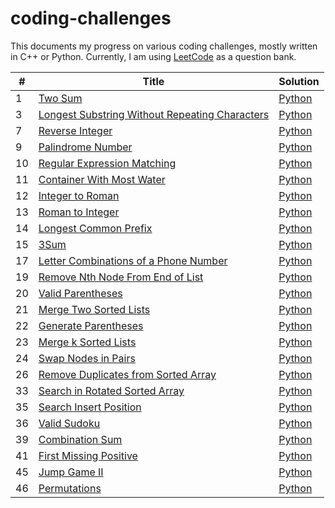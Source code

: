 # coding-challenges

This documents my progress on various coding challenges, mostly written in C++ or Python.
Currently, I am using [LeetCode](https://leetcode.com/) as a question bank.  

| # | Title | Solution | 
------------ | ------------- | -------------
1 | [Two Sum](https://leetcode.com/problems/two-sum/) | [Python](./python/two_sum.py)
3 | [Longest Substring Without Repeating Characters](https://leetcode.com/problems/longest-substring-without-repeating-characters/) | [Python](https://leetcode.com/problems/two-sum/)
7 | [Reverse Integer](https://leetcode.com/problems/reverse-integer/) | [Python](./python/two_sum.py)
9 | [Palindrome Number](https://leetcode.com/problems/palindrome-number/) | [Python](https://leetcode.com/problems/two-sum/)
10 | [Regular Expression Matching](https://leetcode.com/problems/regular-expression-matching/) | [Python](https://leetcode.com/problems/two-sum/)
11 | [Container With Most Water](https://leetcode.com/problems/container-with-most-water/) | [Python](https://leetcode.com/problems/two-sum/)
12 | [Integer to Roman](https://leetcode.com/problems/integer-to-roman/) | [Python](https://leetcode.com/problems/two-sum/)
13 | [Roman to Integer](https://leetcode.com/problems/roman-to-integer/) | [Python](https://leetcode.com/problems/two-sum/)
14 | [Longest Common Prefix](https://leetcode.com/problems/longest-common-prefix/) | [Python](https://leetcode.com/problems/two-sum/)
15 | [3Sum](https://leetcode.com/problems/3sum/) | [Python](https://leetcode.com/problems/two-sum/)
17 | [Letter Combinations of a Phone Number](https://leetcode.com/problems/letter-combinations-of-a-phone-number/) | [Python](https://leetcode.com/problems/two-sum/)
19 | [Remove Nth Node From End of List](https://leetcode.com/problems/remove-nth-node-from-end-of-list/) | [Python](https://leetcode.com/problems/two-sum/)
20 | [Valid Parentheses  ](https://leetcode.com/problems/valid-parentheses/) | [Python](https://leetcode.com/problems/two-sum/)
21 | [Merge Two Sorted Lists](https://leetcode.com/problems/merge-two-sorted-lists/) | [Python](https://leetcode.com/problems/two-sum/)
22 | [Generate Parentheses](https://leetcode.com/problems/generate-parentheses/) | [Python](https://leetcode.com/problems/two-sum/)
23 | [Merge k Sorted Lists](https://leetcode.com/problems/merge-k-sorted-lists/) | [Python](https://leetcode.com/problems/two-sum/)
24 | [Swap Nodes in Pairs](https://leetcode.com/problems/swap-nodes-in-pairs/) | [Python](https://leetcode.com/problems/two-sum/)
26 | [Remove Duplicates from Sorted Array](https://leetcode.com/problems/remove-duplicates-from-sorted-array/) | [Python](https://leetcode.com/problems/two-sum/)
33 | [Search in Rotated Sorted Array](https://leetcode.com/problems/search-in-rotated-sorted-array/) | [Python](https://leetcode.com/problems/two-sum/)
35 | [Search Insert Position](https://leetcode.com/problems/search-insert-position/) | [Python](https://leetcode.com/problems/two-sum/)
36 | [Valid Sudoku](https://leetcode.com/problems/valid-sudoku/) | [Python](https://leetcode.com/problems/two-sum/)
39 | [Combination Sum](https://leetcode.com/problems/combination-sum/) | [Python](https://leetcode.com/problems/two-sum/)
41 | [First Missing Positive](https://leetcode.com/problems/first-missing-positive/) | [Python](https://leetcode.com/problems/two-sum/)
45 | [Jump Game II](https://leetcode.com/problems/jump-game-ii/) | [Python](https://leetcode.com/problems/two-sum/)
46 | [Permutations](https://leetcode.com/problems/permutations/) | [Python](https://leetcode.com/problems/two-sum/)
